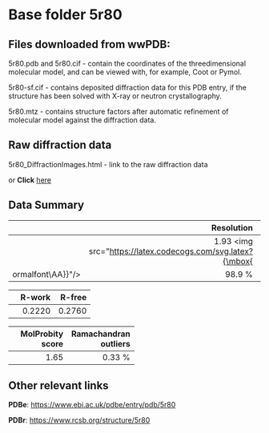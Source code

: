# Base folder 5r80

## Files downloaded from wwPDB:

5r80.pdb and 5r80.cif - contain the coordinates of the threedimensional molecular model, and can be viewed with, for example, Coot or Pymol.

5r80-sf.cif - contains deposited diffraction data for this PDB entry, if the structure has been solved with X-ray or neutron crystallography.

5r80.mtz - contains structure factors after automatic refinement of molecular model against the diffraction data.

## Raw diffraction data

5r80_DiffractionImages.html - link to the raw diffraction data 

or **Click** [here](https://zenodo.org/record/3730487) 

## Data Summary
|   | Resolution | Completeness| I/sigma |
|---|-------------:|----------------:|--------------:|
|   |1.93 <img src="https://latex.codecogs.com/svg.latex?{\mbox{
ormalfont\AA}}"/>|98.9  %|<img width=50/>6.000|

|   | **R-work**| **R-free**   
|---|-------------:|----------------:|           
||0.2220|0.2760|

|   |**MolProbity<br>score**| **Ramachandran<br>outliers** 
|---|-------------:|----------------:|
||1.65|0.33 %|

## Other relevant links 
**PDBe**:  https://www.ebi.ac.uk/pdbe/entry/pdb/5r80
 
**PDBr**: https://www.rcsb.org/structure/5r80 

